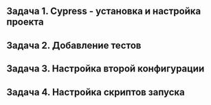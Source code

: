 ## Задача 1. Cypress - установка и настройка проекта

## Задача 2. Добавление тестов

## Задача 3. Настройка второй конфигурации

## Задача 4. Настройка скриптов запуска
